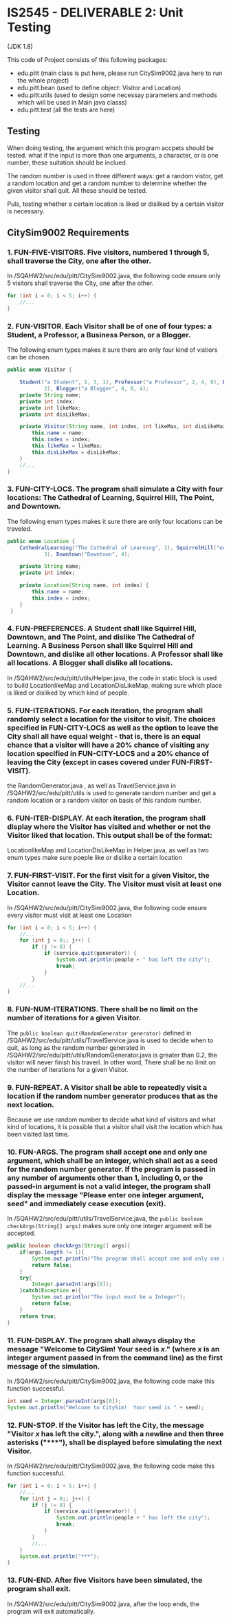 # IS2545 - DELIVERABLE 2: Unit Testing

(JDK 1.8)

This code of Project consists of this following packages:
- edu.pitt (main class is put here, please run CitySim9002.java here to run the whole project)
- edu.pitt.bean (used to define object: Visitor and Location)
- edu.pitt.utils (used to design some necessay parameters and methods which will be used in Main java classs)
- edu.pitt.test (all the tests are here)

## Testing

When doing testing, the argument which this program accpets should be tested. what if the input is more than one arguments, a character, or is one number, these suitation should be inclued.

The random number is used in three different ways: get a random vistor, get a random location and get a random number to determine whether the given visitor shall quit. All these should be tested.

Puls, testing whether a certain location is liked or disliked by a certain visitor is necessary.


## CitySim9002 Requirements

### 1. FUN-FIVE-VISITORS. Five visitors, numbered 1 through 5, shall traverse the City, one after the other.


In /SQAHW2/src/edu/pitt/CitySim9002.java,  the following code ensure only 5 visitors shall traverse the City, one after the other.
```java
for (int i = 0; i < 5; i++) {
	//...
}
```


### 2. FUN-VISITOR. Each Visitor shall be of one of four types: a Student, a Professor, a Business Person, or a Blogger.

The following enum types makes it sure there are only four kind of vistiors can be chosen.
```java
public enum Visitor {

	Student("a Student", 1, 3, 1), Professor("a Professor", 2, 4, 0), Business("a Business Person", 3, 2,
			2), Blogger("a Blogger", 4, 0, 4);
	private String name;
	private int index;
	private int likeMax;
	private int disLikeMax;

	private Visitor(String name, int index, int likeMax, int disLikeMax) {
		this.name = name;
		this.index = index;
		this.likeMax = likeMax;
		this.disLikeMax = disLikeMax;
	}
	//...	
}
```

### 3. FUN-CITY-LOCS. The program shall simulate a City with four locations: The Cathedral of Learning, Squirrel Hill, The Point, and Downtown.
The following enum types makes it sure there are only four locations can be traveled.

```java
public enum Location {
	CathedralLearning("The Cathedral of Learning", 1), SquirrelHill("eeed", 2), ThePoint("The Point",
			3), Downtown("Downtown", 4);

	private String name;
	private int index;

	private Location(String name, int index) {
		this.name = name;
		this.index = index;
	}
 }
```

### 4. FUN-PREFERENCES. A Student shall like Squirrel Hill, Downtown, and The Point, and dislike The Cathedral of Learning.  A Business Person shall like Squirrel Hill and Downtown, and dislike all other locations. A Professor shall like all locations.  A Blogger shall dislike all locations.

In /SQAHW2/src/edu/pitt/utils/Helper.java, the code in static block is used to build LocationlikeMap and LocationDisLikeMap, making sure which place is liked or disliked by which kind of people.

### 5. FUN-ITERATIONS. For each iteration, the program shall randomly select a location for the visitor to visit.  The choices specified in FUN-CITY-LOCS as well as the option to leave the City shall all have equal weight - that is, there is an equal chance that a visitor will have a 20% chance of visiting any location specified in FUN-CITY-LOCS and a 20% chance of leaving the City (except in cases covered under FUN-FIRST-VISIT).

the RandomGenerator.java , as well as TravelService.java in /SQAHW2/src/edu/pitt/utils is used to generate random number and get a random location or a random visitor on basis of this random number.

### 6. FUN-ITER-DISPLAY. At each iteration, the program shall display where the Visitor has visited and whether or not the Visitor liked that location.  This output shall be of the format:

LocationlikeMap and LocationDisLikeMap in Helper.java, as well as two enum types make sure poeple like or dislike a certain location

### 7. FUN-FIRST-VISIT. For the first visit for a given Visitor, the Visitor cannot leave the City.  The Visitor must visit at least one Location.

In /SQAHW2/src/edu/pitt/CitySim9002.java,  the following code ensure every visitor must visit at least one Location
```java
for (int i = 0; i < 5; i++) {
	//...
	for (int j = 0;; j++) {
		if (j != 0) {
			if (service.quit(generator)) {
				System.out.println(people + " has left the city");
				break;
			}
		}
	//...
}
```

### 8. FUN-NUM-ITERATIONS. There shall be no limit on the number of iterations for a given Visitor.

The `public boolean quit(RandomGenerator generator)` defined in /SQAHW2/src/edu/pitt/utils/TravelService.java is used to decide when to quit, as long as the random number generated in /SQAHW2/src/edu/pitt/utils/RandomGenerator.java is greater than 0.2, the visitor will never finish his traverl. In other word, There shall be no limit on the number of iterations for a given Visitor.

### 9. FUN-REPEAT. A Visitor shall be able to repeatedly visit a location if the random number generator produces that as the next location.

Because we use random number to decide what kind of visitors and what kind of locations, it is possible that a visitor shall visit the location which has been visited last time.

### 10. FUN-ARGS. The program shall accept one and only one argument, which shall be an integer, which shall act as a seed for the random number generator.  If the program is passed in any number of arguments other than 1, including 0, or the passed-in argument is not a valid integer, the program shall display the message "Please enter one integer argument, seed" and immediately cease execution (exit).
In /SQAHW2/src/edu/pitt/utils/TravelService.java, the `public boolean checkArgs(String[] args)` makes sure only one integer argument will be accepted.

```java
public boolean checkArgs(String[] args){
	if(args.length != 1){
		System.out.println("The program shall accept one and only one argument");
		return false;
	}
	try{
		Integer.parseInt(args[0]);
	}catch(Exception e){
		System.out.println("The input must be a Integer");
		return false;
	}
	return true;
}
```
### 11. FUN-DISPLAY. The program shall always display the message "Welcome to CitySim! Your seed is _x_." (where _x_ is an integer argument passed in from the command line) as the first message of the simulation.
In /SQAHW2/src/edu/pitt/CitySim9002.java,  the following code make this function successful.
```java
int seed = Integer.parseInt(args[0]);
System.out.println("Welcome to CitySim!  Your seed is " + seed);
```
### 12. FUN-STOP. If the Visitor has left the City, the message "Visitor _x_ has left the city.", along with a newline and then three asterisks ("***"), shall be displayed before simulating the next Visitor.
In /SQAHW2/src/edu/pitt/CitySim9002.java,  the following code make this function successful.
```java
for (int i = 0; i < 5; i++) {
	//...
	for (int j = 0;; j++) {
		if (j != 0) {
			if (service.quit(generator)) {
				System.out.println(people + " has left the city");
				break;
			}
		}
		//...
	}
	System.out.println("***");
}
```
### 13. FUN-END. After five Visitors have been simulated, the program shall exit.
In /SQAHW2/src/edu/pitt/CitySim9002.java, after the loop ends, the program will exit automatically.
